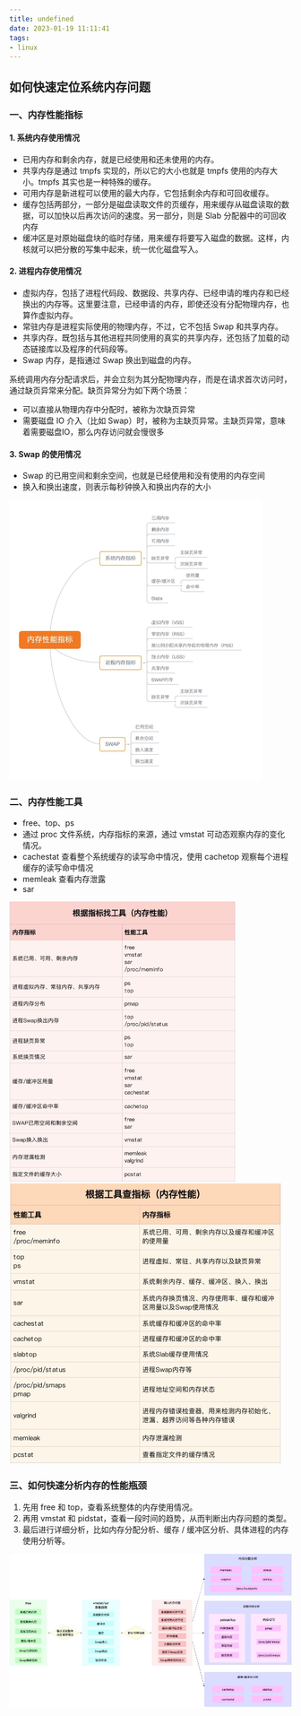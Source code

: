 ```yaml
---
title: undefined
date: 2023-01-19 11:11:41
tags:
- linux
---
```


## 如何快速定位系统内存问题

### 一、内存性能指标

#### 1. 系统内存使用情况

- 已用内存和剩余内存，就是已经使用和还未使用的内存。
- 共享内存是通过 tmpfs 实现的，所以它的大小也就是 tmpfs 使用的内存大小。tmpfs 其实也是一种特殊的缓存。
- 可用内存是新进程可以使用的最大内存，它包括剩余内存和可回收缓存。
- 缓存包括两部分，一部分是磁盘读取文件的页缓存，用来缓存从磁盘读取的数据，可以加快以后再次访问的速度。另一部分，则是 Slab 分配器中的可回收内存
- 缓冲区是对原始磁盘块的临时存储，用来缓存将要写入磁盘的数据。这样，内核就可以把分散的写集中起来，统一优化磁盘写入。

#### 2. 进程内存使用情况

- 虚拟内存，包括了进程代码段、数据段、共享内存、已经申请的堆内存和已经换出的内存等。这里要注意，已经申请的内存，即使还没有分配物理内存，也算作虚拟内存。
- 常驻内存是进程实际使用的物理内存，不过，它不包括 Swap 和共享内存。
- 共享内存，既包括与其他进程共同使用的真实的共享内存，还包括了加载的动态链接库以及程序的代码段等。
- Swap 内存，是指通过 Swap 换出到磁盘的内存。

系统调用内存分配请求后，并会立刻为其分配物理内存，而是在请求首次访问时，通过缺页异常来分配。缺页异常分为如下两个场景：

- 可以直接从物理内存中分配时，被称为次缺页异常
- 需要磁盘 IO 介入（比如 Swap）时，被称为主缺页异常。主缺页异常，意味着需要磁盘IO，那么内存访问就会慢很多

#### 3. Swap 的使用情况

- Swap 的已用空间和剩余空间，也就是已经使用和没有使用的内存空间
- 换入和换出速度，则表示每秒钟换入和换出内存的大小

<img src="./image/内存性能指标.jpg" style="zoom:50%;" />

### 二、内存性能工具

- free、top、ps 
- 通过 proc 文件系统，内存指标的来源，通过 vmstat 可动态观察内存的变化情况。
- cachestat 查看整个系统缓存的读写命中情况，使用 cachetop 观察每个进程缓存的读写命中情况
- memleak 查看内存泄露
- sar 

<img src="./image/性能指标工具.jpg" style="zoom:50%;" />

<img src="./image/性能指标工具2.jpg" style="zoom:50%;" />

### 三、如何快速分析内存的性能瓶颈

1. 先用 free 和 top，查看系统整体的内存使用情况。
2. 再用 vmstat 和 pidstat，查看一段时间的趋势，从而判断出内存问题的类型。
3. 最后进行详细分析，比如内存分配分析、缓存 / 缓冲区分析、具体进程的内存使用分析等。

<img src="./image/内存分析流程.jpg" style="zoom:67%;" />